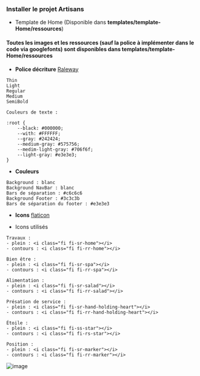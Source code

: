 ### Installer le projet Artisans


- Template de Home (Disponible dans **templates/template-Home/ressources**)

#### Toutes les images et les ressources (sauf la police à implémenter dans le code via googlefonts) sont disponibles dans templates/template-Home/ressources

- **Police décriture**
[Raleway](https://fonts.google.com/specimen/Raleway?query=Raleway&category=Sans+Serif,Display,Handwriting,Monospace)
```
Thin
Light
Regular
Medium
SemiBold

Couleurs de texte :

:root {
    --black: #000000; 
    --with: #FFFFFF;
    --gray: #242424;
    --medium-gray: #575756;
    --medim-light-gray: #706f6f;
    --light-gray: #e3e3e3;
}
```

- **Couleurs**
```
Background : blanc
Background NavBar : blanc
Bars de séparation : #c6c6c6
Background Footer : #3c3c3b
Bars de séparation du footer : #e3e3e3
```

- **Icons**
[flaticon](https://fonts.google.com/specimen/Raleway?query=Raleway&category=Sans+Serif,Display,Handwriting,Monospace)

- Icons utilisés 
```
Travaux : 
- plein : <i class="fi fi-sr-home"></i>
- contours : <i class="fi fi-rr-home"></i>

Bien être :
- plein : <i class="fi fi-sr-spa"></i>
- contours : <i class="fi fi-rr-spa"></i>

Alimentation :
- plein : <i class="fi fi-sr-salad"></i>
- contours : <i class="fi fi-rr-salad"></i>

Présation de service :
- plein : <i class="fi fi-sr-hand-holding-heart"></i>
- contours : <i class="fi fi-rr-hand-holding-heart"></i>

Étoile :
- plein : <i class="fi fi-ss-star"></i>
- contours : <i class="fi fi-rs-star"></i>

Position :
- plein : <i class="fi fi-sr-marker"></i>
- contours : <i class="fi fi-rr-marker"></i>
```

![image](https://www.zupimages.net/up/22/24/6miv.png)

